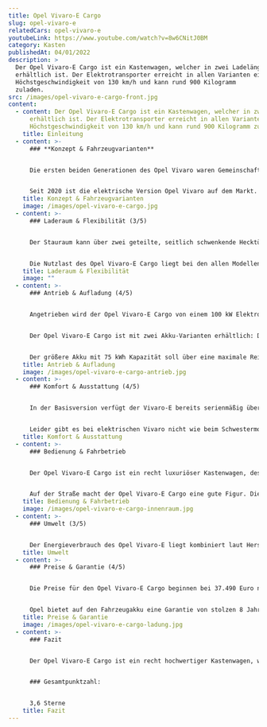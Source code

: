 ```yaml
---
title: Opel Vivaro-E Cargo
slug: opel-vivaro-e
relatedCars: opel-vivaro-e
youtubeLink: https://www.youtube.com/watch?v=8w6CNitJ0BM
category: Kasten
publishedAt: 04/01/2022
description: >
  Der Opel Vivaro-E Cargo ist ein Kastenwagen, welcher in zwei Ladelängen
  erhältlich ist. Der Elektrotransporter erreicht in allen Varianten eine
  Höchstgeschwindigkeit von 130 km/h und kann rund 900 Kilogramm
  zuladen.                        
src: /images/opel-vivaro-e-cargo-front.jpg
content:
  - content: Der Opel Vivaro-E Cargo ist ein Kastenwagen, welcher in zwei Ladelängen
      erhältlich ist. Der Elektrotransporter erreicht in allen Varianten eine
      Höchstgeschwindigkeit von 130 km/h und kann rund 900 Kilogramm zuladen.
    title: Einleitung
  - content: >-
      ### **Konzept & Fahrzeugvarianten**


      Die ersten beiden Generationen des Opel Vivaro waren Gemeinschaftsprojekte mit Nissan und Renault und wurden von 2001 bis 2019 gebaut. Mit der dritten Generation änderte sich dies. Der aktuelle Vivaro ist auch in Zusammenarbeit mit Toyota und dem französischen PSA-Konzern entstanden, wodurch das Fahrzeug gleich drei Geschwister hat: den Peugeot Expert, den Toyota Proace sowie den Citroen Jumpy.


      Seit 2020 ist die elektrische Version Opel Vivaro auf dem Markt. Der Kastenwagen Vivaro-E Cargo ist elektrisch in zwei Längen erhältlich: 4,96 Meter (M) sowie 5,31 Meter (L). Außerdem hat der Kunde die Wahl zwischen zwei Akkus mit 50 kWh bzw. 75 kWh Kapazität, welche natürlich unterschiedliche Reichweiten ermöglichen. Der Opel Vivaro-E ist auch mit Doppelkabine sowie als Kombi erhältlich, mit Sitzen und Fenstern im Fond. Hier soll es aber um die Kastenwagen-Version gehen.
    title: Konzept & Fahrzeugvarianten
    image: /images/opel-vivaro-e-cargo.jpg
  - content: >-
      ### Laderaum & Flexibilität (3/5)


      Der Stauraum kann über zwei geteilte, seitlich schwenkende Hecktüren oder eine nach oben schwingende Heckklappe beladen werden. Außerdem ist eine seitliche Schiebetür serienmäßig vorhanden. Der Laderaum hat beim Vivaro-E Cargo M eine Länge von rund 2,41 Meter, die Breite liegt bei maximal 1,62 Meter und die Ladung kann bis zu 1,33 Meter hoch geladen werden. So sind bis zu 5.800 Liter Ladevolumen verfügbar. Bei der großen Version ändert sich vor allem die Länge des Laderaums: als Vivaro-E Cargo L liegt diese bei 2,76 Meter. Dadurch entsteht ein Ladevolumen von maximal 6.600 Liter.


      Die Nutzlast des Opel Vivaro-E Cargo liegt bei den allen Modellen bei etwas mehr als 900 Kilogramm. Allerdings gibt es die 50 kWh-Version mit einer optionalen erhöhten Nutzlast, wodurch dann rund 200 Kilogramm mehr zugeladen werden können. Die Anhängelast ist bei allen Modellen gleich: 1.000 Kilogramm für gebremste, 750 Kilogramm für ungebremste Anhänger.
    title: Laderaum & Flexibilität
    image: ""
  - content: >-
      ### Antrieb & Aufladung (4/5)


      Angetrieben wird der Opel Vivaro-E Cargo von einem 100 kW Elektromotor, der ein Drehmoment von 260 Nm bereitstellt und den Citroen in ungefähr 12 Sekunden von 0 auf 100 km/h bringt. Wie meist bei Elektrofahrzeugen erfolgt die Kraftübertragung stufenlos. Die Höchstgeschwindigkeit beträgt bei allen Versionen bei 130 km/h. 


      Der Opel Vivaro-E Cargo ist mit zwei Akku-Varianten erhältlich: Der 50 kWh-Akku ermöglicht maximale Reichweiten um die 230 Kilometer. Für eine 11 kW Wechselstrom-Wallbox gibt Opel die volle Aufladungszeit mit 4 Stunden und 45 Minuten an. Außerdem ist eine Schnellladefunktion für eine 100 kW Gleichstrom-Wallbox verfügbar, welche die Ladung von 0 auf 80% in gerade einmal 32 Minuten erledigen soll.


      Der größere Akku mit 75 kWh Kapazität soll über eine maximale Reichweite von rund 320 Kilometer liegen ermöglichen, was sehr beachtlich ist für ein Fahrzeug dieser Größe. Allerdings dürften solche Strecken nur ohne Zuladung und mit wenig Steigung zu schaffen sein. Die Ladezeiten liegen hier bei rund 7 Stunden für die Wallbox und rund 48 Minuten für die 80-prozentige Schnellaufladung.
    title: Antrieb & Aufladung
    image: /images/opel-vivaro-e-cargo-antrieb.jpg
  - content: >-
      ### Komfort & Ausstattung (4/5)


      In der Basisversion verfügt der Vivaro-E bereits serienmäßig über ABS, einen Doppel-Airbag, eine praktische Berganfahrhilfe sowie ein Radio mit Bluetooth-Funktion. Optionales Zubehör beinhaltet z.B. eine Einparkhilfe mit Signalton, ein Multifunktionslenkrad sowie ein Multimedia-Radio.


      Leider gibt es bei elektrischen Vivaro nicht wie beim Schwestermodell Citroen Jumpy eine speziell für Baustellen ausgerüstete Variante mit erhöhter Bodenfreiheit und einem Motorschutz sowie einer erhöhten Nutzlast von rund 1.150 Kilogramm. Allerdings sind gegen Aufpreis Optionen wie Bodenplatte aus Holz im Laderaum und eine Trennwand erhältlich.
    title: Komfort & Ausstattung
  - content: >-
      ### Bedienung & Fahrbetrieb


      Der Opel Vivaro-E Cargo ist ein recht luxuriöser Kastenwagen, dessen Fahrerkabine sehr komfortabel und hochwertig ist. Die Anzeigen sind fast alle digital und auch sonst mutet das Armaturenbrett sehr modern an. Der Transporter wirkt dadurch weniger wie ein robuster Handwerker-Kastenwagen und mehr wie ein komfortabler Kleinbus. Etwas gewöhnungsbedürftig ist der Fahrmodus-Schalter, der nur mit einem Finger bedient werden kann, wodurch die Auswahl etwas hakelig ist.


      Auf der Straße macht der Opel Vivaro-E Cargo eine gute Figur. Die 260 Nm brauchen für ihre Entfaltung nicht wie beim Verbrennermotor einen konkreten Drehzahlbereich, sondern sind direkt vorhanden. Dadurch beschleunigt der Elektrotransporter mehr als ordentlich und ist dank 100 kW Leistung auch auf Landstraßen flott unterwegs. Und auch die Autobahn ist kein Hindernis, allerdings ist das Fahrzeug bei 130 km/h abgeriegelt.
    title: Bedienung & Fahrbetrieb
    image: /images/opel-vivaro-e-cargo-innenraum.jpg
  - content: >-
      ### Umwelt (3/5)


      Der Energieverbrauch des Opel Vivaro-E liegt kombiniert laut Hersteller zwischen 21,7 und 26,1 kWh auf 100 km. Bei angenommenen 30 Cent pro Kilowattstunde kosten 100 km Fahrstrecke so zwischen 6,60 und 7,80 €. Ein zusätzliches Solarmodul für mehr Reichweite wird nicht angeboten.
    title: Umwelt
  - content: >-
      ### Preise & Garantie (4/5)


      Die Preise für den Opel Vivaro-E Cargo beginnen bei 37.490 Euro netto für den Vivaro-E Cargo M mit 50 kWh-Akku und Basisausstattung. Die länger Variante Cargo M liegt etwas darüber. Der Akku mit einer höheren Kapazität von 75 kWh hat eine Aufpreis von rund 5.000 Euro. Alle Batterien sind im Preis enthalten und müssen nicht dazu gemietet werden.


      Opel bietet auf den Fahrzeugakku eine Garantie von stolzen 8 Jahren bzw. 160.000 Kilometer. Für das Fahrzeug gelten wie üblich bei Citroen eine Herstellergarantie von 2 Jahren ohne Kilometerbeschränkung.
    title: Preise & Garantie
    image: /images/opel-vivaro-e-cargo-ladung.jpg
  - content: >-
      ### Fazit


      Der Opel Vivaro-E Cargo ist ein recht hochwertiger Kastenwagen, welcher zudem mit einer recht hohen Reichweite punktet. Der Laderaum ist sehr geräumig und einfach beladbar und es gibt viele praktische Ausstattungsdetails für den Berufsalltag, wodurch der Vivaro-E Cargo speziell für Lieferanten und Handwerker sehr interessant sein dürfte. Allerdings ist das Fahrzeug nicht gerade günstig. Die Vivaro-Modelle mit Elektroantrieb kosten 8.000 bis 10.000 Euro netto mehr als das vergleichbare Verbrenner-Modell. Dadurch könnte das Fahrzeug für einige Interessenten schlich nicht erschwinglich sein.


      ### Gesamtpunktzahl:


      3,6 Sterne
    title: Fazit
---
```

